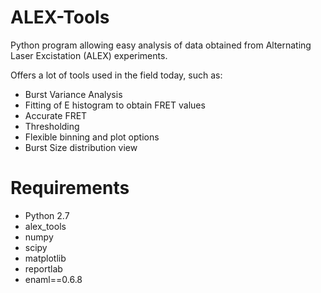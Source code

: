 ALEX-Tools
==========

Python program allowing easy analysis of data obtained from Alternating Laser Excistation (ALEX) experiments. 

Offers a lot of tools used in the field today, such as:
- Burst Variance Analysis
- Fitting of E histogram to obtain FRET values
- Accurate FRET
- Thresholding
- Flexible binning and plot options
- Burst Size distribution view

Requirements
============

- Python 2.7
- alex_tools
- numpy
- scipy
- matplotlib
- reportlab
- enaml==0.6.8
